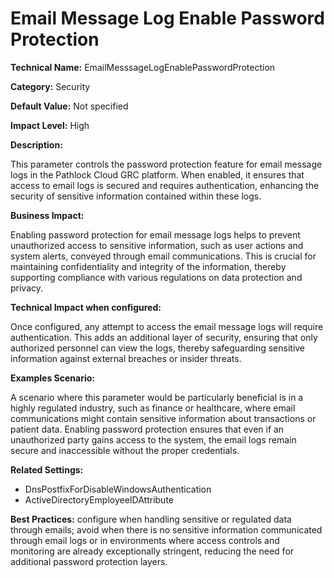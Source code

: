 # Email Message Log Enable Password Protection

**Technical Name:** EmailMesssageLogEnablePasswordProtection

**Category:** Security

**Default Value:** Not specified

**Impact Level:** High

**Description:**

This parameter controls the password protection feature for email message logs in the Pathlock Cloud GRC platform. When enabled, it ensures that access to email logs is secured and requires authentication, enhancing the security of sensitive information contained within these logs.

**Business Impact:**

Enabling password protection for email message logs helps to prevent unauthorized access to sensitive information, such as user actions and system alerts, conveyed through email communications. This is crucial for maintaining confidentiality and integrity of the information, thereby supporting compliance with various regulations on data protection and privacy.

**Technical Impact when configured:**

Once configured, any attempt to access the email message logs will require authentication. This adds an additional layer of security, ensuring that only authorized personnel can view the logs, thereby safeguarding sensitive information against external breaches or insider threats.

**Examples Scenario:**

A scenario where this parameter would be particularly beneficial is in a highly regulated industry, such as finance or healthcare, where email communications might contain sensitive information about transactions or patient data. Enabling password protection ensures that even if an unauthorized party gains access to the system, the email logs remain secure and inaccessible without the proper credentials.

**Related Settings:**

- DnsPostfixForDisableWindowsAuthentication
- ActiveDirectoryEmployeeIDAttribute

**Best Practices:** configure when handling sensitive or regulated data through emails; avoid when there is no sensitive information communicated through email logs or in environments where access controls and monitoring are already exceptionally stringent, reducing the need for additional password protection layers.
